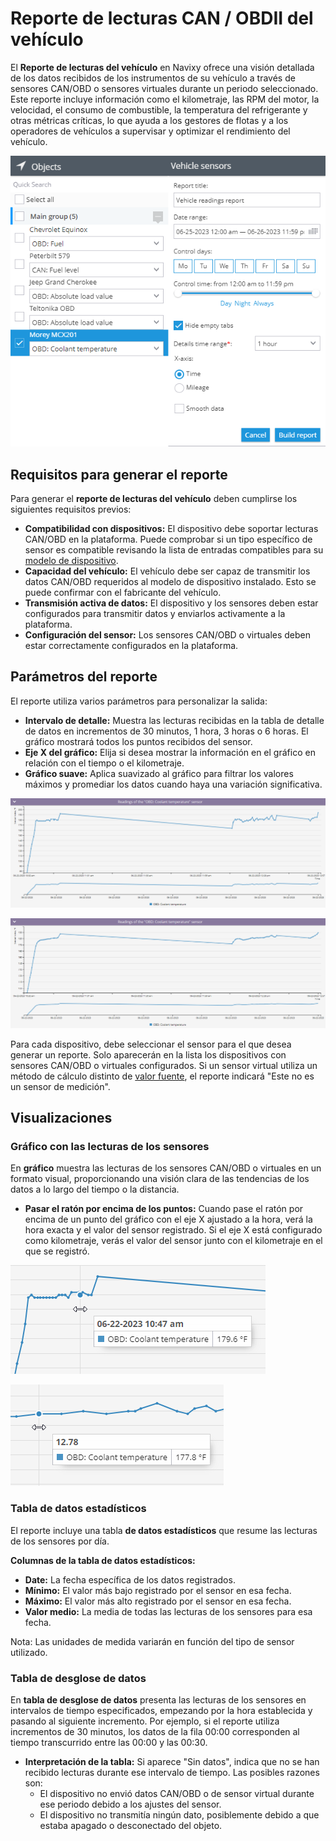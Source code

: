 # Reporte de lecturas CAN / OBDII del vehículo

El **Reporte de lecturas del vehículo** en Navixy ofrece una visión detallada de los datos recibidos de los instrumentos de su vehículo a través de sensores CAN/OBD o sensores virtuales durante un periodo seleccionado. Este reporte incluye información como el kilometraje, las RPM del motor, la velocidad, el consumo de combustible, la temperatura del refrigerante y otras métricas críticas, lo que ayuda a los gestores de flotas y a los operadores de vehículos a supervisar y optimizar el rendimiento del vehículo.

![image-20240815-010131.png](../../../gua-del-usuario/reportes/detalles-especficos-del-reporte/attachments/image-20240815-010131.png)

## Requisitos para generar el reporte

Para generar el **reporte de lecturas del vehículo** deben cumplirse los siguientes requisitos previos:

* **Compatibilidad con dispositivos:** El dispositivo debe soportar lecturas CAN/OBD en la plataforma. Puede comprobar si un tipo específico de sensor es compatible revisando la lista de entradas compatibles para su [modelo de dispositivo](https://www.navixy.com/devices/).
* **Capacidad del vehículo:** El vehículo debe ser capaz de transmitir los datos CAN/OBD requeridos al modelo de dispositivo instalado. Esto se puede confirmar con el fabricante del vehículo.
* **Transmisión activa de datos:** El dispositivo y los sensores deben estar configurados para transmitir datos y enviarlos activamente a la plataforma.
* **Configuración del sensor:** Los sensores CAN/OBD o virtuales deben estar correctamente configurados en la plataforma.

## Parámetros del reporte

El reporte utiliza varios parámetros para personalizar la salida:

* **Intervalo de detalle:** Muestra las lecturas recibidas en la tabla de detalle de datos en incrementos de 30 minutos, 1 hora, 3 horas o 6 horas. El gráfico mostrará todos los puntos recibidos del sensor.
* **Eje X del gráfico:** Elija si desea mostrar la información en el gráfico en relación con el tiempo o el kilometraje.
* **Gráfico suave:** Aplica suavizado al gráfico para filtrar los valores máximos y promediar los datos cuando haya una variación significativa.

![image-20240815-010045.png](../../../gua-del-usuario/reportes/detalles-especficos-del-reporte/attachments/image-20240815-010045.png)

![image-20240815-010100.png](../../../gua-del-usuario/reportes/detalles-especficos-del-reporte/attachments/image-20240815-010100.png)

Para cada dispositivo, debe seleccionar el sensor para el que desea generar un reporte. Solo aparecerán en la lista los dispositivos con sensores CAN/OBD o virtuales configurados. Si un sensor virtual utiliza un método de cálculo distinto de [valor fuente](../../../readme/dispositivos-y-ajustes/sensores-de-vehculos/sensores-virtuales/), el reporte indicará "Este no es un sensor de medición".

## Visualizaciones

### Gráfico con las lecturas de los sensores

En **gráfico** muestra las lecturas de los sensores CAN/OBD o virtuales en un formato visual, proporcionando una visión clara de las tendencias de los datos a lo largo del tiempo o la distancia.

* **Pasar el ratón por encima de los puntos:** Cuando pase el ratón por encima de un punto del gráfico con el eje X ajustado a la hora, verá la hora exacta y el valor del sensor registrado. Si el eje X está configurado como kilometraje, verás el valor del sensor junto con el kilometraje en el que se registró.

![image-20240815-005949.png](../../../gua-del-usuario/reportes/detalles-especficos-del-reporte/attachments/image-20240815-005949.png)

![image-20240815-010008.png](../../../gua-del-usuario/reportes/detalles-especficos-del-reporte/attachments/image-20240815-010008.png)

### Tabla de datos estadísticos

El reporte incluye una tabla **de datos estadísticos** que resume las lecturas de los sensores por día.

**Columnas de la tabla de datos estadísticos:**

* **Date:** La fecha específica de los datos registrados.
* **Mínimo:** El valor más bajo registrado por el sensor en esa fecha.
* **Máximo:** El valor más alto registrado por el sensor en esa fecha.
* **Valor medio:** La media de todas las lecturas de los sensores para esa fecha.

Nota: Las unidades de medida variarán en función del tipo de sensor utilizado.

### Tabla de desglose de datos

En **tabla de desglose de datos** presenta las lecturas de los sensores en intervalos de tiempo especificados, empezando por la hora establecida y pasando al siguiente incremento. Por ejemplo, si el reporte utiliza incrementos de 30 minutos, los datos de la fila 00:00 corresponden al tiempo transcurrido entre las 00:00 y las 00:30.

* **Interpretación de la tabla:** Si aparece "Sin datos", indica que no se han recibido lecturas durante ese intervalo de tiempo. Las posibles razones son:
  * El dispositivo no envió datos CAN/OBD o de sensor virtual durante ese periodo debido a los ajustes del sensor.
  * El dispositivo no transmitía ningún dato, posiblemente debido a que estaba apagado o desconectado del objeto.
